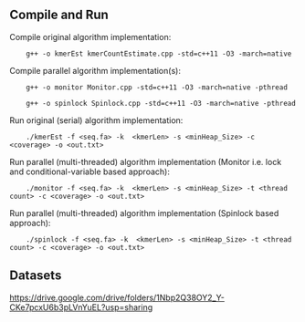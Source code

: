 Compile and Run
------------------------------

Compile original algorithm implementation:

		g++ -o kmerEst kmerCountEstimate.cpp -std=c++11 -O3 -march=native
		
Compile parallel algorithm implementation(s):

		g++ -o monitor Monitor.cpp -std=c++11 -O3 -march=native -pthread
		
		g++ -o spinlock Spinlock.cpp -std=c++11 -O3 -march=native -pthread



Run original (serial) algorithm implementation:

		./kmerEst -f <seq.fa> -k  <kmerLen> -s <minHeap_Size> -c <coverage> -o <out.txt>
  
  
  
Run parallel (multi-threaded) algorithm implementation (Monitor i.e. lock and conditional-variable based approach):

		./monitor -f <seq.fa> -k  <kmerLen> -s <minHeap_Size> -t <thread count> -c <coverage> -o <out.txt>
		
		
Run parallel (multi-threaded) algorithm implementation (Spinlock based approach):

		./spinlock -f <seq.fa> -k  <kmerLen> -s <minHeap_Size> -t <thread count> -c <coverage> -o <out.txt>
  


Datasets
------------------------------
https://drive.google.com/drive/folders/1Nbp2Q38OY2_Y-CKe7pcxU6b3pLVnYuEL?usp=sharing
